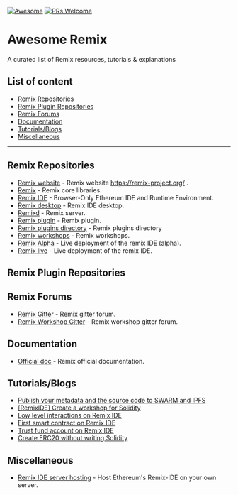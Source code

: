 [![Awesome](https://cdn.rawgit.com/sindresorhus/awesome/d7305f38d29fed78fa85652e3a63e154dd8e8829/media/badge.svg)](https://github.com/sindresorhus/awesome)
[![PRs Welcome](https://img.shields.io/badge/PRs-welcome-brightgreen.svg)](http://makeapullrequest.com)

Awesome Remix
===============
A curated list of Remix resources, tutorials & explanations

## List of content

- [Remix Repositories](#remix-repositories)
- [Remix Plugin Repositories](#remix-plugin-repositories)
- [Remix Forums](#remix-forums)
- [Documentation](#documentation)
- [Tutorials/Blogs](#tutorialsblogs)
- [Miscellaneous](#miscellaneous)
---
## Remix Repositories
* [Remix website](https://github.com/ethereum/remix-website) - Remix website https://remix-project.org/ .
* [Remix](https://github.com/ethereum/remix) - Remix core libraries.
* [Remix IDE](https://github.com/ethereum/remix-ide) - Browser-Only Ethereum IDE and Runtime Environment.
* [Remix desktop](https://github.com/ethereum/remix-desktop) - Remix IDE desktop.
* [Remixd](https://github.com/ethereum/remixd) - Remix server.
* [Remix plugin](https://github.com/ethereum/remix-plugin) - Remix plugin.
* [Remix plugins directory](https://github.com/ethereum/remix-plugins-directory) - Remix plugins directory
* [Remix workshops](https://github.com/ethereum/remix-workshops) - Remix workshops.
* [Remix Alpha](https://github.com/ethereum/remix-live-alpha) - Live deployment of the remix IDE (alpha).
* [Remix live](https://github.com/ethereum/remix-live) - Live deployment of the remix IDE.

## Remix Plugin Repositories

## Remix Forums
* [Remix Gitter](https://gitter.im/ethereum/remix) - Remix gitter forum.
* [Remix Workshop Gitter](https://gitter.im/ethereum/remix-workshop) - Remix workshop gitter forum.

## Documentation
* [Official doc](https://remix-ide.readthedocs.io/en/latest/) - Remix official documentation.

## Tutorials/Blogs
* [Publish your metadata and the source code to SWARM and IPFS](https://medium.com/remix-ide/publish-your-metadata-and-sourcecode-to-swarm-and-ipfs-bf3fcd179cd6)
* [[RemixIDE] Create a workshop for Solidity](https://medium.com/remix-ide/remixide-create-a-workshop-for-solidity-d45f0755fe69)
* [Low level interactions on Remix IDE](https://medium.com/remix-ide/low-level-interactions-on-remix-ide-5f79b05ac86)
* [First smart contract on Remix IDE](https://kauri.io/remix-ide-your-first-smart-contract/124b7db1d0cf4f47b414f8b13c9d66e2/a)
* [Trust fund account on Remix IDE](https://docs.chainstack.com/tutorials/ethereum/trust-fund-account-with-remix#interact-with-the-trust-fund-smart-contract)
* [Create ERC20 without writing Solidity](https://forum.openzeppelin.com/t/create-an-erc20-using-remix-without-writing-solidity/2908s)



## Miscellaneous
* [Remix IDE server hosting](https://github.com/sespaces/remix-ide-server-hosting) - Host Ethereum's Remix-IDE on your own server.
